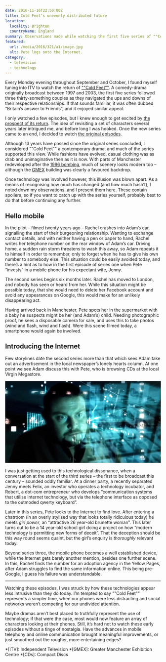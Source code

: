 ```yaml
---
date: 2016-11-16T22:50:00Z
title: Cold Feet’s unevenly distributed future
location:
  locality: Brighton
  countryName: England
summary: Observations made while watching the first five series of ""Cold Feet"". When it was originally broadcast, mobile phones were just becoming mainstream, and the Internet was still a novelty. Simpler times.
featured:
  url: /media/2016/321/a1/image.jpg
  alt: Pete logs onto the Internet.
category:
  - television
  - technology
---
```


Every Monday evening throughout September and October, I found myself tuning into ITV to watch the return of [""Cold Feet""][1]. A comedy-drama originally broadcast between 1997 and 2003, the first five series followed three thirty-something couples as they navigated the ups and downs of their respective relationships. If that sounds familiar, it was often dubbed “Britain’s answer to Friends”, and it enjoyed similar appeal.

I only watched a few episodes, but I knew enough to get excited by [the prospect of its return][2]. The idea of revisiting a set of characters several years later intrigued me, and before long I was hooked. Once the new series came to an end, I decided to watch [the original episodes][3].

Although 13 years have passed since the original series concluded, I considered ""Cold Feet"" a contemporary drama, and much of the series supported this view. While fashions have evolved, casual clothing was as drab and unimaginative then as it is now. With parts of Manchester redeveloped after the [1996 bombing][4], much of scenery looks modern too – although the [GMEX][5] building was clearly a favoured backdrop.

Once technology was involved however, this illusion was blown apart. As a means of recognising how much has changed (and how much hasn’t), I noted down my observations, and I present them here. These contain spoilers, so if you want to catch up with the series yourself, probably best to do that before continuing any further.

## Hello mobile

In the pilot – filmed twenty years ago – Rachel crashes into Adam’s car, signalling the start of their burgeoning relationship. Wanting to exchange contact details, and with neither having a pen or paper to hand, Rachel writes her telephone number on the rear window of Adam’s car. Driving home, a sudden rain storm threatens to wash this away, so Adam repeats it to himself in order to remember, only to forget when he has to give his own number to somebody else. This situation could be easily avoided today, and there’s a hint as to how in the first episode of series one when Pete “invests” in a mobile phone for his expectant wife, Jenny.

The second series begins six months later. Rachel has moved to London, and nobody has seen or heard from her. While this situation might be possible today, that she would need to delete her Facebook account and avoid any appearances on Google, this would make for an unlikely disappearing act.

Having arrived back in Manchester, Pete spots her in the supermarket with a baby he suspects might be her (and Adam’s) child. Needing photographic proof, he sees a disposable camera for sale, and uses this to take photos (wind and flash, wind and flash). Were this scene filmed today, a smartphone would again be involved.

## Introducing the Internet

Few storylines date the second series more than that which sees Adam take out an advertisement in the local newspaper’s lonely hearts column. At one point we see Adam discuss this with Pete, who is browsing CDs at the local Virgin Megastore.

![Pete’s face overlayed with abstract light and shapes.](../media/2016/321/a1/image.jpg "Pete logs onto the Internet.")

I was just getting used to this technological dissonance, when a conversation at the start of the third series – the first to be broadcast this century – sounded oddly familiar. At a dinner party, a recently separated Jenny meets Felix, an investor who operates a technology incubator, and Robert, a dot-com entrepreneur who develops “communication systems that utilise Internet technology, but via the telephone interface as opposed to the outmoded qwerty keyboard”.

Later in this series, Pete looks to the Internet to find love. After entering a chatroom (in an overly stylised way that looks totally ridiculous today) he meets _girl power_, an “attractive 26 year-old brunette woman”. This later turns out to be a 14 year-old school girl doing a project on how “modern technology is permitting new forms of deceit”. That the deception should be this way round seems quaint, but the girl’s enquiry is _thoroughly_ relevant today.

Beyond series three, the mobile phone becomes a well established device, while the Internet gets barely another mention, besides one further scene. In this, Rachel finds the number for an adoption agency in the Yellow Pages, after Adam struggles to find the same information online. This being pre-Google, I guess his failure was understandable.

---

Watching these episodes, I was struck by how these technologies appear less intrusive than they do today. I’m tempted to say ""Cold Feet"" represents a simpler time, when our phones were less distracting and social networks weren’t competing for our undivided attention.

Maybe dramas aren’t best placed to truthfully represent the use of technology; if that were the case, most would now feature an array of characters looking at their phones. Still, it’s hard not to watch these early episodes without a tinge of nostalgia. Have the advances in mobile telephony and online communication brought meaningful improvements, or just smoothed out the rougher, more entertaining edges?

[1]: https://en.wikipedia.org/wiki/Cold_Feet
[2]: https://www.theguardian.com/tv-and-radio/2016/sep/04/cold-feet-return-itv-fay-ripley-john-thompson
[3]: https://itunes.apple.com/gb/tv-season/cold-feet-series-1-5/id1143542137
[4]: https://en.wikipedia.org/wiki/1996_Manchester_bombing
[5]: https://en.wikipedia.org/wiki/GMEX

*[ITV]: Independent Television
*[GMEX]: Greater Manchester Exhibition Centre
*[CDs]: Compact Discs
